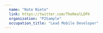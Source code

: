 ```yaml
---
  name: "Nate Nieto"
  link: https://twitter.com/TheRealLDPX
  organization: "P2Sample"
  occupation_title: "Lead Mobile Developer"
---
```

